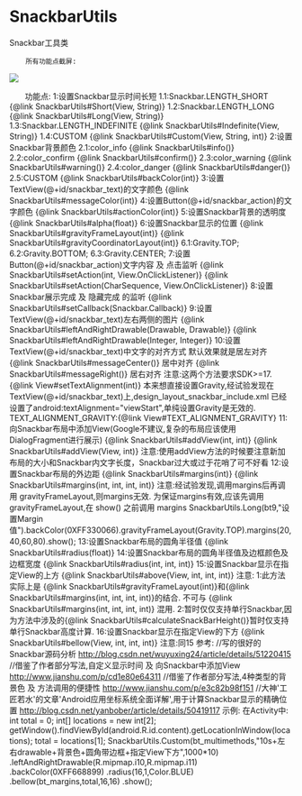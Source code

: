 # SnackbarUtils
Snackbar工具类

        所有功能点截屏:
   ![](https://github.com/HuanHaiLiuXin/SnackbarUtils/blob/master/%E5%BD%95%E5%B1%8F/%E6%89%80%E6%9C%89%E6%95%88%E6%9E%9C.gif)

        功能点:
            1:设置Snackbar显示时间长短
                1.1:Snackbar.LENGTH_SHORT       {@link SnackbarUtils#Short(View, String)}
                1.2:Snackbar.LENGTH_LONG        {@link SnackbarUtils#Long(View, String)}
                1.3:Snackbar.LENGTH_INDEFINITE  {@link SnackbarUtils#Indefinite(View, String)}
                1.4:CUSTOM                      {@link SnackbarUtils#Custom(View, String, int)}
            2:设置Snackbar背景颜色
                2.1:color_info      {@link SnackbarUtils#info()}
                2.2:color_confirm   {@link SnackbarUtils#confirm()}
                2.3:color_warning   {@link SnackbarUtils#warning()}
                2.4:color_danger    {@link SnackbarUtils#danger()}
                2.5:CUSTOM          {@link SnackbarUtils#backColor(int)}
            3:设置TextView(@+id/snackbar_text)的文字颜色
                {@link SnackbarUtils#messageColor(int)}
            4:设置Button(@+id/snackbar_action)的文字颜色
                {@link SnackbarUtils#actionColor(int)}
            5:设置Snackbar背景的透明度
                {@link SnackbarUtils#alpha(float)}
            6:设置Snackbar显示的位置
                {@link SnackbarUtils#gravityFrameLayout(int)}
                {@link SnackbarUtils#gravityCoordinatorLayout(int)}
                6.1:Gravity.TOP;
                6.2:Gravity.BOTTOM;
                6.3:Gravity.CENTER;
            7:设置Button(@+id/snackbar_action)文字内容 及 点击监听
                {@link SnackbarUtils#setAction(int, View.OnClickListener)}
                {@link SnackbarUtils#setAction(CharSequence, View.OnClickListener)}
            8:设置Snackbar展示完成 及 隐藏完成 的监听
                {@link SnackbarUtils#setCallback(Snackbar.Callback)}
            9:设置TextView(@+id/snackbar_text)左右两侧的图片
                {@link SnackbarUtils#leftAndRightDrawable(Drawable, Drawable)}
                {@link SnackbarUtils#leftAndRightDrawable(Integer, Integer)}
            10:设置TextView(@+id/snackbar_text)中文字的对齐方式
                默认效果就是居左对齐
                {@link SnackbarUtils#messageCenter()}   居中对齐
                {@link SnackbarUtils#messageRight()}    居右对齐
                注意:这两个方法要求SDK>=17.{@link View#setTextAlignment(int)}
                    本来想直接设置Gravity,经试验发现在 TextView(@+id/snackbar_text)上,design_layout_snackbar_include.xml
                    已经设置了android:textAlignment="viewStart",单纯设置Gravity是无效的.
                    TEXT_ALIGNMENT_GRAVITY:{@link View#TEXT_ALIGNMENT_GRAVITY}
            11:向Snackbar布局中添加View(Google不建议,复杂的布局应该使用DialogFragment进行展示)
                {@link SnackbarUtils#addView(int, int)}
                {@link SnackbarUtils#addView(View, int)}
                注意:使用addView方法的时候要注意新加布局的大小和Snackbar内文字长度，Snackbar过大或过于花哨了可不好看
            12:设置Snackbar布局的外边距
                {@link SnackbarUtils#margins(int)}
                {@link SnackbarUtils#margins(int, int, int, int)}
                注意:经试验发现,调用margins后再调用 gravityFrameLayout,则margins无效.
                    为保证margins有效,应该先调用 gravityFrameLayout,在 show() 之前调用 margins
                    SnackbarUtils.Long(bt9,"设置Margin值").backColor(0XFF330066).gravityFrameLayout(Gravity.TOP).margins(20,40,60,80).show();
            13:设置Snackbar布局的圆角半径值
                {@link SnackbarUtils#radius(float)}
            14:设置Snackbar布局的圆角半径值及边框颜色及边框宽度
                {@link SnackbarUtils#radius(int, int, int)}
            15:设置Snackbar显示在指定View的上方
                {@link SnackbarUtils#above(View, int, int, int)}
                注意:
                    1:此方法实际上是 {@link SnackbarUtils#gravityFrameLayout(int)}和{@link SnackbarUtils#margins(int, int, int, int)}的结合.
                        不可与 {@link SnackbarUtils#margins(int, int, int, int)} 混用.
                    2:暂时仅仅支持单行Snackbar,因为方法中涉及的{@link SnackbarUtils#calculateSnackBarHeight()}暂时仅支持单行Snackbar高度计算.
            16:设置Snackbar显示在指定View的下方
                {@link SnackbarUtils#bellow(View, int, int, int)}
                注意:同15
        参考:
            //写的很好的Snackbar源码分析
            http://blog.csdn.net/wuyuxing24/article/details/51220415
            //借鉴了作者部分写法,自定义显示时间 及 向Snackbar中添加View
            http://www.jianshu.com/p/cd1e80e64311
            //借鉴了作者部分写法,4种类型的背景色 及 方法调用的便捷性
            http://www.jianshu.com/p/e3c82b98f151
            //大神'工匠若水'的文章'Android应用坐标系统全面详解',用于计算Snackbar显示的精确位置
            http://blog.csdn.net/yanbober/article/details/50419117
        示例:
            在Activity中:
            int total = 0;
            int[] locations = new int[2];
            getWindow().findViewById(android.R.id.content).getLocationInWindow(locations);
            total = locations[1];
            SnackbarUtils.Custom(bt_multimethods,"10s+左右drawable+背景色+圆角带边框+指定View下方",1000*10)
                .leftAndRightDrawable(R.mipmap.i10,R.mipmap.i11)
                .backColor(0XFF668899)
                .radius(16,1,Color.BLUE)
                .bellow(bt_margins,total,16,16)
                .show();
